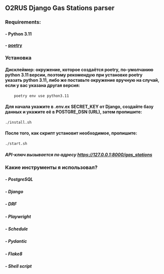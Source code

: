 ## O2RUS Django Gas Stations parser

### Requirements:
#### - Python 3.11
#### - [poetry](https://python-poetry.org/docs/)

### Установка
#### Дисклеймер: окружение, которое создаётся poetry, по-умолчанию python 3.11 версии, поэтому рекомендую при установке poetry указать python 3.11, либо же поставьте окружение вручную на случай, если у вас указана другая версия:
        poetry env use python3.11
#### Для начала укажите в .env.ex SECRET_KEY от Django, создайте базу данных и укажите её в POSTGRE_DSN (URL), затем пропишите:
    ./install.sh
#### После того, как скрипт установит необходимое, пропишите:
    ./start.sh
##### API-ключ вызывается по адресу https://127.0.0.1:8000/gas_stations
### Какие инструменты я использовал?
##### - PostgreSQL
##### - Django
##### - DRF
##### - Playwright
##### - Schedule
##### - Pydantic
##### - Flake8
##### - Shell script
